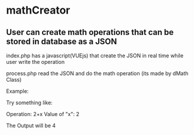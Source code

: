 # mathCreator

## User can create math operations that can be stored in database as a JSON

index.php has a javascript(VUEjs) that create the JSON in real time while user write the operation

process.php read the JSON and do the math operation (its made by dMath Class)

Example:

Try something like:

Operation: 2+x
Value of "x": 2

The Output will be 4
